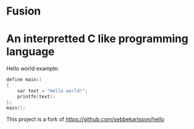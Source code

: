 # Fusion

# An interpretted C like programming language


Hello world example:
```C
define main()
{
    var text = "Hello world!";
    printfn(text);
};
main();
```


This project is a fork of https://github.com/sebbekarlsson/hello
